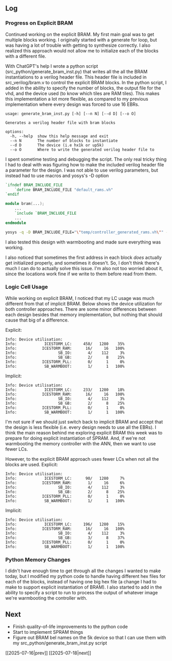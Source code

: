 ## Log
### Progress on Explicit BRAM
Continued working on the explicit BRAM. My first main goal was to get multiple blocks working. I originally started with a generate for loop, but was having a lot of trouble with getting to synthesize correctly. I also realized this approach would not allow me to initialize each of the blocks with a different file.

With ChatGPT's help I wrote a python script (src_python/generate_bram_inst.py) that writes all the all the BRAM instantiations to a verilog header file. This header file is included in src_verilog/bram.v to control the explicit BRAM blocks. In the python script, I added in the ability to specify the number of blocks, the output file for the vhd, and the device used (to know which tiles are RAM tiles). This makes this implementation a lot more flexible, as compared to my previous implementation where every design was forced to use 16 EBRs.

```
usage: generate_bram_inst.py [-h] [--n N] [--d D] [--o O]

Generates a verilog header file with bram blocks

options:
  -h, --help  show this help message and exit
  --n N       The number of blocks to instantiate
  --d D       The device (i.e hx1k or up5k)
  --o O       Where to write the generated verilog header file to
```

I spent sometime testing and debugging the script. The only real tricky thing I had to deal with was figuring how to make the included verilog header file a parameter for the design. I was not able to use verilog parameters, but instead had to use macros and yosys's -D option

```verilog
`ifndef BRAM_INCLUDE_FILE
    `define BRAM_INCLUDE_FILE "default_rams.vh"
`endif

module bram(...);
	...
    `include `BRAM_INCLUDE_FILE
    ...
endmodule
```

```bash
yosys -q -D BRAM_INCLUDE_FILE="\"temp/controller_generated_rams.vh\"" -p 'synth_ice40 -json temp/controller.json' $(helper_verilog) src_verilog/controller.v src_verilog/integrated_memory_controller.v
```

I also tested this design with warmbooting and made sure everything was working.

I also noticed that sometimes the first address in each block *does* actually get initialized properly, and sometimes it doesn't. So, I don't think there's much I can do to actually solve this issue. I'm also not too worried about it, since the locations work fine if we write to them before read from them.

### Logic Cell Usage
While working on explicit BRAM, I noticed that my LC usage was much different from that of implicit BRAM. Below shows the device utilization for both controller approaches. There are some minor differences between each design besides that memory implementation, but nothing that should cause that big of a difference.

Explicit:
```nextpnr
Info: Device utilisation:
Info:            ICESTORM_LC:     458/   1280    35%
Info:           ICESTORM_RAM:      16/     16   100%
Info:                  SB_IO:       4/    112     3%
Info:                  SB_GB:       2/      8    25%
Info:           ICESTORM_PLL:       0/      1     0%
Info:            SB_WARMBOOT:       1/      1   100%
```

Implicit:
```nextpnr
Info: Device utilisation:
Info:            ICESTORM_LC:     233/   1280    18%
Info:           ICESTORM_RAM:      16/     16   100%
Info:                  SB_IO:       4/    112     3%
Info:                  SB_GB:       2/      8    25%
Info:           ICESTORM_PLL:       0/      1     0%
Info:            SB_WARMBOOT:       1/      1   100%
```

I'm not sure if we should just switch back to implicit BRAM and accept that the design is less flexible (i.e. every design needs to use all the EBRs). I think the main reason behind me exploring explicit BRAM this week was to prepare for doing explicit instantiation of SPRAM. And, if we're not warmbooting the memory controller with the ANN, then we want to use fewer LCs.

However, to the explicit BRAM approach uses fewer LCs when not all the blocks are used.
Explicit:
```nextpnr
Info: Device utilisation:
Info:            ICESTORM_LC:      90/   1280     7%
Info:           ICESTORM_RAM:       1/     16     6%
Info:                  SB_IO:       4/    112     3%
Info:                  SB_GB:       2/      8    25%
Info:           ICESTORM_PLL:       0/      1     0%
Info:            SB_WARMBOOT:       1/      1   100%
```
Implicit:
```nextpnr
Info: Device utilisation:
Info:            ICESTORM_LC:     196/   1280    15%
Info:           ICESTORM_RAM:      16/     16   100%
Info:                  SB_IO:       4/    112     3%
Info:                  SB_GB:       3/      8    37%
Info:           ICESTORM_PLL:       0/      1     0%
Info:            SB_WARMBOOT:       1/      1   100%
```

### Python Memory Changes
I didn't have enough time to get through all the changes I wanted to make today, but I modified my python code to handle having different hex files for each of the blocks, instead of having one big hex file (a change I had to make to support explicit instantiation of BRAM). I also started to add in the ability to specify a script to run to process the output of whatever image we're warmbooting the controller with.
## Next
- Finish quality-of-life improvements to the python code
- Start to implement SPRAM things
- Figure out BRAM bel names on the 5k device so that I can use them with my src_python/generate_bram_inst.py script

[[2025-07-16|prev]] [[2025-07-18|next]]

